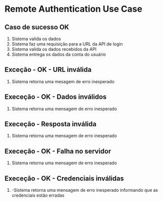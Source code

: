 # Remote Authentication Use Case

## Caso de sucesso OK
1. Sistema valida os dados
2. Sistema faz uma requisição para a URL da API de login
3. Sistema valida os dados recebidos da API
4. Sistema entrega os dados da conta do usuário

## Exceção - OK - URL inválida
1.  Sistema retorna uma mesagem de erro inesperado

## Execeção - OK - Dados inválidos
1.  Sistema retorna uma mensagem de erro inesperado

## Execeção - Resposta inválida
1. Sistema retorna uma mensagem de erro inesperado

## Execeção - OK - Falha no servidor
1.  Sistema retorna uma mensagem de erro inesperado

## Execeção - OK - Credenciais inválidas
1. -Sistema retorna uma mensagem de erro inesperado informando que as credenciais estão erradas